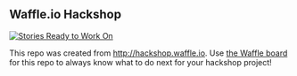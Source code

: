 ## Waffle.io Hackshop

[![Stories Ready to Work On](https://badge.waffle.io/RaeRae961/housing.svg?label=ready&title=Cards%20Ready%20To%20Work%20On)](https://waffle.io/RaeRae961/housing)

This repo was created from http://hackshop.waffle.io. Use [the Waffle board](https://waffle.io/RaeRae961/housing) for this repo to always know what to do next for your hackshop project!